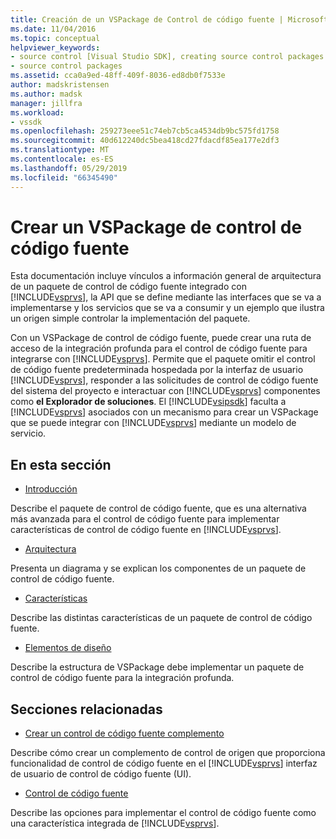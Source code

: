 ```yaml
---
title: Creación de un VSPackage de Control de código fuente | Microsoft Docs
ms.date: 11/04/2016
ms.topic: conceptual
helpviewer_keywords:
- source control [Visual Studio SDK], creating source control packages
- source control packages
ms.assetid: cca0a9ed-48ff-409f-8036-ed8db0f7533e
author: madskristensen
ms.author: madsk
manager: jillfra
ms.workload:
- vssdk
ms.openlocfilehash: 259273eee51c74eb7cb5ca4534db9bc575fd1758
ms.sourcegitcommit: 40d612240dc5bea418cd27fdacdf85ea177e2df3
ms.translationtype: MT
ms.contentlocale: es-ES
ms.lasthandoff: 05/29/2019
ms.locfileid: "66345490"
---
```

# <a name="create-a-source-control-vspackage"></a>Crear un VSPackage de control de código fuente
Esta documentación incluye vínculos a información general de arquitectura de un paquete de control de código fuente integrado con [!INCLUDE[vsprvs](../../code-quality/includes/vsprvs_md.md)], la API que se define mediante las interfaces que se va a implementarse y los servicios que se va a consumir y un ejemplo que ilustra un origen simple controlar la implementación del paquete.

 Con un VSPackage de control de código fuente, puede crear una ruta de acceso de la integración profunda para el control de código fuente para integrarse con [!INCLUDE[vsprvs](../../code-quality/includes/vsprvs_md.md)]. Permite que el paquete omitir el control de código fuente predeterminada hospedada por la interfaz de usuario [!INCLUDE[vsprvs](../../code-quality/includes/vsprvs_md.md)], responder a las solicitudes de control de código fuente del sistema del proyecto e interactuar con [!INCLUDE[vsprvs](../../code-quality/includes/vsprvs_md.md)] componentes como **el Explorador de soluciones**. El [!INCLUDE[vsipsdk](../../extensibility/includes/vsipsdk_md.md)] faculta a [!INCLUDE[vsprvs](../../code-quality/includes/vsprvs_md.md)] asociados con un mecanismo para crear un VSPackage que se puede integrar con [!INCLUDE[vsprvs](../../code-quality/includes/vsprvs_md.md)] mediante un modelo de servicio.

## <a name="in-this-section"></a>En esta sección
- [Introducción](../../extensibility/internals/getting-started-with-source-control-vspackages.md)

 Describe el paquete de control de código fuente, que es una alternativa más avanzada para el control de código fuente para implementar características de control de código fuente en [!INCLUDE[vsprvs](../../code-quality/includes/vsprvs_md.md)].

- [Arquitectura](../../extensibility/internals/source-control-vspackage-architecture.md)

 Presenta un diagrama y se explican los componentes de un paquete de control de código fuente.

- [Características](../../extensibility/internals/source-control-vspackage-features.md)

 Describe las distintas características de un paquete de control de código fuente.

- [Elementos de diseño](../../extensibility/internals/source-control-vspackage-design-elements.md)

 Describe la estructura de VSPackage debe implementar un paquete de control de código fuente para la integración profunda.

## <a name="related-sections"></a>Secciones relacionadas
- [Crear un control de código fuente complemento](../../extensibility/internals/creating-a-source-control-plug-in.md)

 Describe cómo crear un complemento de control de origen que proporciona funcionalidad de control de código fuente en el [!INCLUDE[vsprvs](../../code-quality/includes/vsprvs_md.md)] interfaz de usuario de control de código fuente (UI).

- [Control de código fuente](../../extensibility/internals/source-control.md)

 Describe las opciones para implementar el control de código fuente como una característica integrada de [!INCLUDE[vsprvs](../../code-quality/includes/vsprvs_md.md)].
